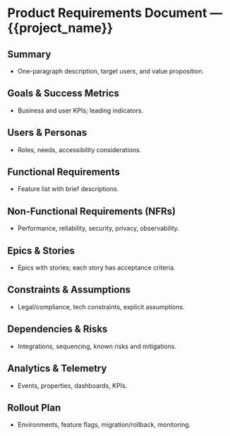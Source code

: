 # Product Requirements Document — {{project_name}}

## Summary
- One-paragraph description, target users, and value proposition.

## Goals & Success Metrics
- Business and user KPIs; leading indicators.

## Users & Personas
- Roles, needs, accessibility considerations.

## Functional Requirements
- Feature list with brief descriptions.

## Non-Functional Requirements (NFRs)
- Performance, reliability, security, privacy, observability.

## Epics & Stories
- Epics with stories; each story has acceptance criteria.

## Constraints & Assumptions
- Legal/compliance, tech constraints, explicit assumptions.

## Dependencies & Risks
- Integrations, sequencing, known risks and mitigations.

## Analytics & Telemetry
- Events, properties, dashboards, KPIs.

## Rollout Plan
- Environments, feature flags, migration/rollback, monitoring.
